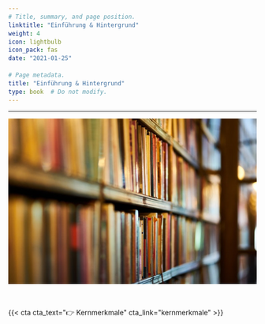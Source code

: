```yaml
---
# Title, summary, and page position.
linktitle: "Einführung & Hintergrund"
weight: 4
icon: lightbulb
icon_pack: fas
date: "2021-01-25"

# Page metadata.
title: "Einführung & Hintergrund"
type: book  # Do not modify.
---
```


<style>
code{
  color: #2a7792;
}
.hljs{
  font-size: 16px
}

</style>

---

![](bg.jpg)

<br>

{{< cta cta_text="👉 Kernmerkmale" cta_link="kernmerkmale" >}}


<style>
h1 {color: #2a7792;}
</style>
